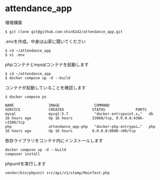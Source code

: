 # attendance_app

環境構築
```
$ git clone git@github.com:shin6142/attendance_app.git
```
.envを作成。中身は山家に聞いてください
```
$ cd ~/attendance_app
$ vi .env
```

phpコンテナとmysqlコンテナを起動します
```
$ cd ~/attendance_app
$ docker compose up -d --build
```
コンテナが起動していることを確認します
```
$ docker compose ps 

NAME                IMAGE                COMMAND                  SERVICE             CREATED             STATUS              PORTS
mysql               mysql:5.7            "docker-entrypoint.s…"   db                  16 hours ago        Up 16 hours         33060/tcp, 0.0.0.0:4306->3306/tcp
php                 attendance_app-php   "docker-php-entrypoi…"   php                 16 hours ago        Up 16 hours         0.0.0.0:8000->80/tcp
```

依存ライブラリをコンテナ内にインストールします
```
docker compose up -d --build
composer install
```


phpunitを実行します
```
vendor/bin/phpunit src/api/v1/stamp/MainTest.php
```
